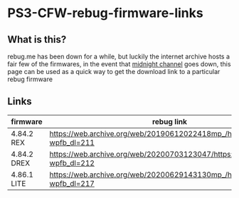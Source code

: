 # PS3-CFW-rebug-firmware-links

## What is this?
rebug.me has been down for a while, but luckily the internet archive hosts a fair few of the firmwares, 
in the event that [midnight channel](https://archive.midnightchannel.net/SonyPS/Firmware/?cat=rebug) goes down,
this page can be used as a quick way to get the download link to a particular rebug firmware

## Links

|firmware | rebug link | PSSF file | MD5 |
|---------|------------|-----------|-----|
| 4.84.2 REX | https://web.archive.org/web/20190612022418mp_/https://rebug.me/?wpfb_dl=211 | https://web.archive.org/web/20201031062437/https://playstationscenefiles.com/rebug/REBUG_4.84.2_REX_0835d81e3c581f3bdfdfbe86fca5e192_PS3UPDAT.PUP | 0835d81e3c581f3bdfdfbe86fca5e192 |
| 4.84.2 DREX | https://web.archive.org/web/20200703123047/https://rebug.me/?wpfb_dl=212 | https://web.archive.org/web/20201031062347/https://playstationscenefiles.com/rebug/REBUG_4.84.2_D-REX_9211252d41841461c6299bfad48fa7f1_PS3UPDAT.PUP | 9211252d41841461c6299bfad48fa7f1 |
| 4.86.1 LITE | https://web.archive.org/web/20200629143130mp_/https://rebug.me/?wpfb_dl=217 | https://web.archive.org/web/20201007002023/https://playstationscenefiles.com/rebug/REBUG_4.86.1_LITE_a2c79919cafdbb50ccb5ee9589245380_PS3UPDAT.PUP | a2c79919cafdbb50ccb5ee9589245380 |